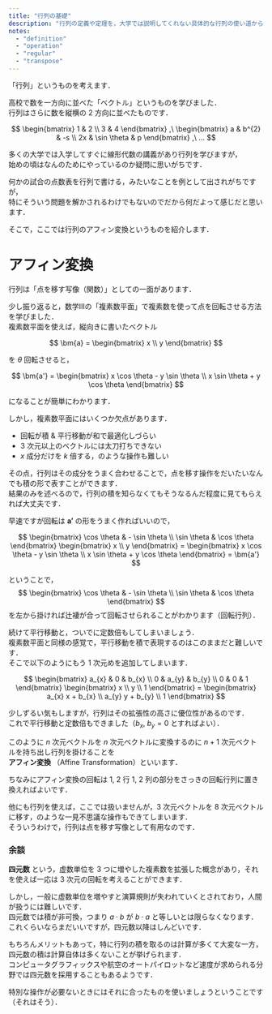 ```yaml
---
title: "行列の基礎"
description: "行列の定義や定理を，大学では説明してくれない具体的な行列の使い道から詳しく説明します．行列の使い道の一例として「アフィン変換」というものがあります．アフィン変換を使うと高校で習った複素数平面よりも高度に点の回転や平行移動をすることができます．"
notes:
  - "definition"
  - "operation"
  - "regular"
  - "transpose"
---
```


「行列」というものを考えます．

高校で数を一方向に並べた「ベクトル」というものを学びました．  
行列はさらに数を縦横の $2$ 方向に並べたものです．

$$
\begin{bmatrix}
    1 & 2 \\
    3 & 4
\end{bmatrix}
,\
\begin{bmatrix}
    a & b^{2}        & -s \\
    2x & \sin \theta & p
\end{bmatrix}
,\
...
$$

多くの大学では入学してすぐに線形代数の講義があり行列を学びますが，  
始めの頃はなんのためにやっているのか疑問に思いがちです．

何かの試合の点数表を行列で書ける，みたいなことを例として出されがちですが，  
特にそういう問題を解かされるわけでもないのでだから何だよって感じだと思います．

そこで，ここでは行列のアフィン変換というものを紹介します．

# アフィン変換

行列は「点を移す写像（関数）」としての一面があります．  

少し振り返ると，数学Ⅲの「複素数平面」で複素数を使って点を回転させる方法を学びました．  
複素数平面を使えば，縦向きに書いたベクトル

$$
\bm{a} =
\begin{bmatrix}
    x \\
    y
\end{bmatrix}
$$

を $\theta$ 回転させると，

$$
\bm{a'} =
\begin{bmatrix}
    x \cos \theta - y \sin \theta \\
    x \sin \theta + y \cos \theta
\end{bmatrix}
$$

になることが簡単にわかります．

しかし，複素数平面にはいくつか欠点があります．

- 回転が積 & 平行移動が和で最適化しづらい
- $3$ 次元以上のベクトルには太刀打ちできない
- $x$ 成分だけを $k$ 倍する，のような操作も難しい

その点，行列はその成分をうまく合わせることで，点を移す操作をだいたいなんでも積の形で表すことができます．  
結果のみを述べるので，行列の積を知らなくてもそうなるんだ程度に見てもらえれば大丈夫です．

早速ですが回転は $\bm{a'}$ の形をうまく作ればいいので，

$$
    \begin{bmatrix}
        \cos \theta & - \sin \theta \\
        \sin \theta & \cos \theta
    \end{bmatrix}
    \begin{bmatrix}
        x \\
        y
    \end{bmatrix}
    =
    \begin{bmatrix}
        x \cos \theta - y \sin \theta \\
        x \sin \theta + y \cos \theta
    \end{bmatrix}
    = \bm{a'}
$$

ということで，
$$
    \begin{bmatrix}
        \cos \theta & - \sin \theta \\
        \sin \theta & \cos \theta
    \end{bmatrix}
$$
を左から掛ければ辻褄が合って回転させられることがわかります（回転行列）．

続けて平行移動と，ついでに定数倍もしてしまいましょう．  
複素数平面と同様の感覚で，平行移動を積で表現するのはこのままだと難しいです．  
そこで以下のようにもう $1$ 次元めを追加してしまいます．

$$
    \begin{bmatrix}
        a_{x} & 0     & b_{x} \\
        0     & a_{y} & b_{y} \\
        0     & 0     & 1
    \end{bmatrix}
    \begin{bmatrix}
        x \\
        y \\
        1
    \end{bmatrix}
    =
    \begin{bmatrix}
        a_{x} x + b_{x} \\
        a_{y} y + b_{y} \\
        1
    \end{bmatrix}
$$

少しずるい気もしますが，行列はその拡張性の高さに優位性があるのです．  
これで平行移動と定数倍もできました（$b_{x},\ b_{y} = 0$ とすればよい）．

このように $n$ 次元ベクトルを $n$ 次元ベクトルに変換するのに $n + 1$ 次元ベクトルを持ち出し行列を掛けることを  
**アフィン変換** （Affine Transformation）といいます．

ちなみにアフィン変換の回転は $1,\ 2$ 行 $1,\ 2$ 列の部分をさっきの回転行列に置き換えればよいです．

他にも行列を使えば，ここでは扱いませんが，$3$ 次元ベクトルを $8$ 次元ベクトルに移す，のような一見不思議な操作もできてしまいます．  
そういうわけで，行列は点を移す写像として有用なのです．

### 余談

**四元数** という，虚数単位を $3$ つに増やした複素数を拡張した概念があり，それを使えば一応は $3$ 次元の回転を考えることができます．

しかし，一般に虚数単位を増やすと演算規則が失われていくとされており，人間が扱うには難しいです．  
四元数では積が非可換，つまり $a \cdot b$ が $b \cdot a$ と等しいとは限らなくなります．これくらいならまだいいですが，四元数以降はしんどいです．  

もちろんメリットもあって，特に行列の積を取るのは計算が多くて大変な一方，四元数の積は計算自体は多くないことが挙げられます．  
コンピュータグラフィックスや航空のオートパイロットなど速度が求められる分野では四元数を採用することもあるようです．

特別な操作が必要ないときにはそれに合ったものを使いましょうということです（それはそう）．
